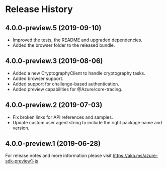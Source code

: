 # Release History

## 4.0.0-preview.5 (2019-09-10)
- Improved the tests, the README and upgraded dependencies.
- Added the browser folder to the released bundle.

## 4.0.0-preview.3 (2019-08-06)
- Added a new CryptographyClient to handle cryptography tasks.
- Added browser support.
- Added support for challenge-based authentication.
- Added preview capabilities for @Azure/core-tracing.

## 4.0.0-preview.2 (2019-07-03)
- Fix broken links for API references and samples.
- Update custom user agent string to include the right package name and version.
 
## 4.0.0-preview.1 (2019-06-28)
For release notes and more information please visit
https://aka.ms/azure-sdk-preview1-js
